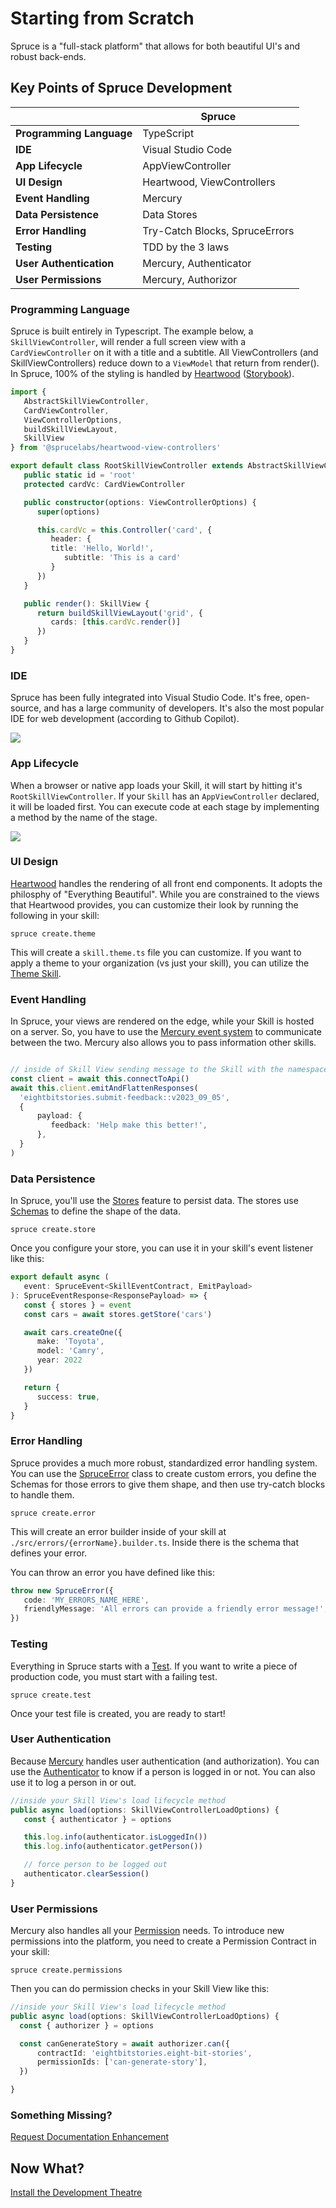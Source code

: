 # Starting from Scratch

Spruce is a "full-stack platform" that allows for both beautiful UI's and robust back-ends.

## Key Points of Spruce Development

|                          | Spruce                     |
|--------------------------|----------------------------|
| **Programming Language** | TypeScript                 |
| **IDE**                  | Visual Studio Code         |
| **App Lifecycle**        | AppViewController              |
| **UI Design**            | Heartwood, ViewControllers |
| **Event Handling**       | Mercury |
| **Data Persistence**     | Data Stores                   |
| **Error Handling**       | Try-Catch Blocks, SpruceErrors |
| **Testing**              | TDD by the 3 laws              |
| **User Authentication**  | Mercury, Authenticator |
| **User Permissions**     | Mercury, Authorizor |

### Programming Language

Spruce is built entirely in Typescript. The example below, a `SkillViewController`, will render a full screen view with a `CardViewController` on it with a title and a subtitle. All ViewControllers (and SkillViewControllers) reduce down to a `ViewModel` that return from render(). In Spruce, 100% of the styling is handled by [Heartwood](../../concepts/views/) ([Storybook](https://storybook.spruce.bot)).

```typescript
import {
   AbstractSkillViewController,
   CardViewController,
   ViewControllerOptions,
   buildSkillViewLayout,
   SkillView
} from '@sprucelabs/heartwood-view-controllers'

export default class RootSkillViewController extends AbstractSkillViewController {
   public static id = 'root'
   protected cardVc: CardViewController

   public constructor(options: ViewControllerOptions) {
      super(options)

      this.cardVc = this.Controller('card', {
         header: {
         title: 'Hello, World!',
            subtitle: 'This is a card'
         }
      })
   }

   public render(): SkillView {
      return buildSkillViewLayout('grid', {
         cards: [this.cardVc.render()]
      })
   }
}

```

### IDE

Spruce has been fully integrated into Visual Studio Code. It's free, open-source, and has a large community of developers. It's also the most popular IDE for web development (according to Github Copilot).

<img src="../../assets/img/screenshots/vscode.png">

### App Lifecycle

When a browser or native app loads your Skill, it will start by hitting it's `RootSkillViewController`. If your `Skill` has an `AppViewController` declared, it will be loaded first. You can execute code at each stage by implementing a method by the name of the stage.

<img src="../../assets/img/concepts/skill_view_lifecycle.png">

### UI Design

[Heartwood](../../concepts/views/) handles the rendering of all front end components. It adopts the philosphy of "Everything Beautiful". While you are constrained to the views that Heartwood provides, you can customize their look by running the following in your skill:

```shell
spruce create.theme
```

This will create a `skill.theme.ts` file you can customize. If you want to apply a theme to your organization (vs just your skill), you can utilize the [Theme Skill](https://spruce.bot/#views/theme.root).

### Event Handling

In Spruce, your views are rendered on the edge, while your Skill is hosted on a server. So, you have to use the [Mercury event system](../../concepts/mercury/) to communicate between the two. Mercury also allows you to pass information other skills.

```typescript

// inside of Skill View sending message to the Skill with the namespace "eightbitstories"
const client = await this.connectToApi()
await this.client.emitAndFlattenResponses(
  'eightbitstories.submit-feedback::v2023_09_05',
  {
      payload: {
         feedback: 'Help make this better!', 
      },
  }
)

```

### Data Persistence

In Spruce, you'll use the [Stores](../../concepts/stores/) feature to persist data. The stores use [Schemas](../../concepts/schemas/) to define the shape of the data.

```shell
spruce create.store
```

Once you configure your store, you can use it in your skill's event listener like this:

```typescript
export default async (
   event: SpruceEvent<SkillEventContract, EmitPayload>
): SpruceEventResponse<ResponsePayload> => {
   const { stores } = event
   const cars = await stores.getStore('cars')

   await cars.createOne({
      make: 'Toyota',
      model: 'Camry',
      year: 2022
   })

   return {
      success: true,
   }
}
```

### Error Handling

Spruce provides a much more robust, standardized error handling system. You can use the [SpruceError](../../concepts/errors/) class to create custom errors, you define the Schemas for those errors to give them shape, and then use try-catch blocks to handle them.

```shell
spruce create.error
```

This will create an error builder inside of your skill at `./src/errors/{errorName}.builder.ts`. Inside there is the schema that defines your error.

You can throw an error you have defined like this:

```typescript
throw new SpruceError({
   code: 'MY_ERRORS_NAME_HERE',
   friendlyMessage: 'All errors can provide a friendly error message!',
})
```

### Testing

Everything in Spruce starts with a [Test](../../concepts/tests/). If you want to write a piece of production code, you must start with a failing test.

```shell
spruce create.test
```

Once your test file is created, you are ready to start!

### User Authentication

Because [Mercury](../../concepts/mercury/) handles user authentication (and authorization). You can use the [Authenticator](../../concepts/permissions/) to know if a person is logged in or not. You can also use it to log a person in or out.

```typescript
//inside your Skill View's load lifecycle method
public async load(options: SkillViewControllerLoadOptions) {
   const { authenticator } = options

   this.log.info(authenticator.isLoggedIn())
   this.log.info(authenticator.getPerson())

   // force person to be logged out
   authenticator.clearSession()
}
```

### User Permissions

Mercury also handles all your [Permission](../../concepts/permissions/) needs. To introduce new permissions into the platform, you need to create a Permission Contract in your skill:

```shell
spruce create.permissions
```

Then you can do permission checks in your Skill View like this:

```typescript
//inside your Skill View's load lifecycle method
public async load(options: SkillViewControllerLoadOptions) {
  const { authorizer } = options

  const canGenerateStory = await authorizer.can({
      contractId: 'eightbitstories.eight-bit-stories',
      permissionIds: ['can-generate-story'],
  })

}
```

### Something Missing?

<div class="grid-buttons">
    <a class="btn" href="https://forms.gle/2ZMtwUxg1egV8sHT8">Request Documentation Enhancement</a>
</div>

## Now What?

<div class="grid-buttons">
    <a class="btn" href="{{ '/getting-started/development-theatre/' | url }}">Install the Development Theatre</a>
</div>
